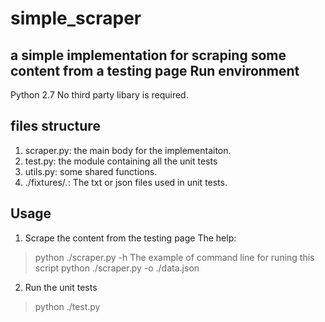 # simple_scraper
a simple implementation for scraping some content from a testing page
Run environment
---------------------
Python 2.7
No third party libary is required.

files structure
---------------------
1. scraper.py: the main body for the implementaiton.
2. test.py: the module containing all the unit tests
3. utils.py: some shared functions. 
4. ./fixtures/*.*: The txt or json files used in unit tests.

Usage
-----------------------
1. Scrape the content from the testing page
The help:
>python ./scraper.py -h
The example of command line for runing this script
>python ./scraper.py -o ./data.json

2. Run the unit tests
>python ./test.py
